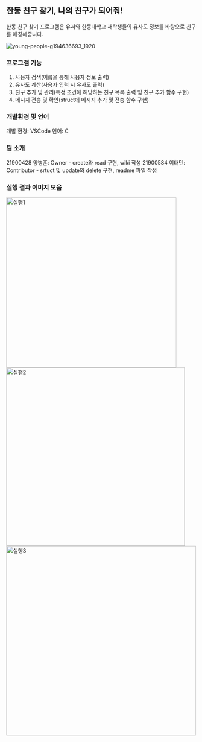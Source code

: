 ## 한동 친구 찾기, 나의 친구가 되어줘!
한동 친구 찾기 프로그램은 유저와 한동대학교 재학생들의 유사도 정보를 바탕으로 친구를 매칭해줍니다.


![young-people-g194636693_1920](https://user-images.githubusercontent.com/67420453/166155520-7be66bfe-4ab8-4b52-91c4-6724d47f5dd0.jpg)

### 프로그램 기능
1. 사용자 검색(이름을 통해 사용자 정보 출력)
2. 유사도 계산(사용자 입력 시 유사도 출력)
3. 친구 추가 및 관리(특정 조건에 해당하는 친구 목록 출력 및 친구 추가 함수 구현)
4. 메시지 전송 및 확인(struct에 메시지 추가 및 전송 함수 구현)

### 개발환경 및 언어
개발 환경: VSCode
언어: C

### 팀 소개
21900428 양병훈: Owner - create와 read 구현, wiki 작성
21900584 이태민: Contributor - srtuct 및 update와 delete 구현, readme 파일 작성

### 실행 결과 이미지 모음
<img width="451" alt="실행1" src="https://user-images.githubusercontent.com/67420453/167416298-ac6f9827-d763-4766-9833-cfd8eed29f24.png">
<img width="473" alt="실행2" src="https://user-images.githubusercontent.com/67420453/167416311-05062438-5b41-449c-8923-88a737722807.png">
<img width="503" alt="실행3" src="https://user-images.githubusercontent.com/67420453/167416318-08736503-31f2-4e48-83b1-5c5c25ace0db.png">
